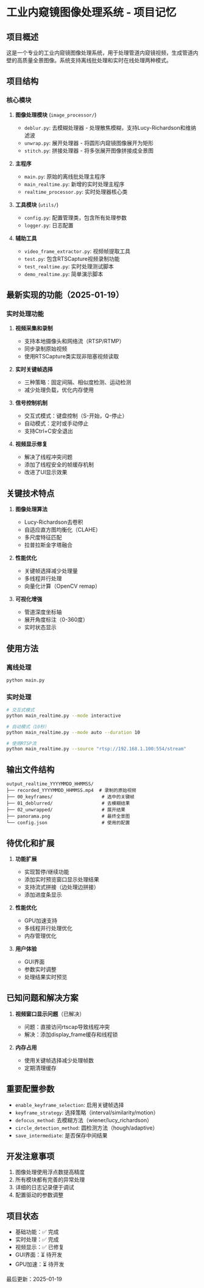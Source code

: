 # 工业内窥镜图像处理系统 - 项目记忆

## 项目概述

这是一个专业的工业内窥镜图像处理系统，用于处理管道内窥镜视频，生成管道内壁的高质量全景图像。系统支持离线批处理和实时在线处理两种模式。

## 项目结构

### 核心模块

1. **图像处理模块** (`image_processor/`)
   - `deblur.py`: 去模糊处理器 - 处理散焦模糊，支持Lucy-Richardson和维纳滤波
   - `unwrap.py`: 展开处理器 - 将圆形内窥镜图像展开为矩形
   - `stitch.py`: 拼接处理器 - 将多张展开图像拼接成全景图

2. **主程序**
   - `main.py`: 原始的离线批处理主程序
   - `main_realtime.py`: 新增的实时处理主程序
   - `realtime_processor.py`: 实时处理器核心类

3. **工具模块** (`utils/`)
   - `config.py`: 配置管理类，包含所有处理参数
   - `logger.py`: 日志配置

4. **辅助工具**
   - `video_frame_extractor.py`: 视频帧提取工具
   - `test.py`: 包含RTSCapture视频录制功能
   - `test_realtime.py`: 实时处理测试脚本
   - `demo_realtime.py`: 简单演示脚本

## 最新实现的功能（2025-01-19）

### 实时处理功能
1. **视频采集和录制**
   - 支持本地摄像头和网络流（RTSP/RTMP）
   - 同步录制原始视频
   - 使用RTSCapture类实现非阻塞视频读取

2. **实时关键帧选择**
   - 三种策略：固定间隔、相似度检测、运动检测
   - 减少处理负载，优化内存使用

3. **信号控制机制**
   - 交互式模式：键盘控制（S-开始，Q-停止）
   - 自动模式：定时或手动停止
   - 支持Ctrl+C安全退出

4. **视频显示修复**
   - 解决了线程冲突问题
   - 添加了线程安全的帧缓存机制
   - 改进了UI显示效果

## 关键技术特点

1. **图像处理算法**
   - Lucy-Richardson去卷积
   - 自适应直方图均衡化（CLAHE）
   - 多尺度特征匹配
   - 拉普拉斯金字塔融合

2. **性能优化**
   - 关键帧选择减少处理量
   - 多线程并行处理
   - 向量化计算（OpenCV remap）

3. **可视化增强**
   - 管道深度坐标轴
   - 展开角度标注（0-360度）
   - 实时状态显示

## 使用方法

### 离线处理
```bash
python main.py
```

### 实时处理
```bash
# 交互式模式
python main_realtime.py --mode interactive

# 自动模式（10秒）
python main_realtime.py --mode auto --duration 10

# 使用RTSP流
python main_realtime.py --source "rtsp://192.168.1.100:554/stream"
```

## 输出文件结构
```
output_realtime_YYYYMMDD_HHMMSS/
├── recorded_YYYYMMDD_HHMMSS.mp4  # 录制的原始视频
├── 00_keyframes/                  # 选中的关键帧
├── 01_deblurred/                  # 去模糊结果
├── 02_unwrapped/                  # 展开结果
├── panorama.png                   # 最终全景图
└── config.json                    # 使用的配置
```

## 待优化和扩展

1. **功能扩展**
   - 实现暂停/继续功能
   - 添加实时预览窗口显示处理结果
   - 支持流式拼接（边处理边拼接）
   - 添加进度条显示

2. **性能优化**
   - GPU加速支持
   - 多线程并行处理优化
   - 内存管理优化

3. **用户体验**
   - GUI界面
   - 参数实时调整
   - 处理结果实时预览

## 已知问题和解决方案

1. **视频窗口显示问题**（已解决）
   - 问题：直接访问rtscap导致线程冲突
   - 解决：添加display_frame缓存和线程锁

2. **内存占用**
   - 使用关键帧选择减少处理帧数
   - 定期清理缓存

## 重要配置参数

- `enable_keyframe_selection`: 启用关键帧选择
- `keyframe_strategy`: 选择策略（interval/similarity/motion）
- `defocus_method`: 去模糊方法（wiener/lucy_richardson）
- `circle_detection_method`: 圆检测方法（hough/adaptive）
- `save_intermediate`: 是否保存中间结果

## 开发注意事项

1. 图像处理使用浮点数提高精度
2. 所有模块都有完善的异常处理
3. 详细的日志记录便于调试
4. 配置驱动的参数调整

## 项目状态

- 基础功能：✅ 完成
- 实时处理：✅ 完成
- 视频显示：✅ 已修复
- GUI界面：⏳ 待开发
- GPU加速：⏳ 待开发

最后更新：2025-01-19